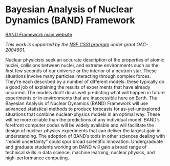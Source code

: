 # Bayesian Analysis of Nuclear Dynamics (BAND) Framework

[BAND Framework main website](https://bandframework.github.io/)

*This work is supported by the [NSF CSSI program](https://www.nsf.gov/funding/pgm_summ.jsp?pims_id=505505) under grant OAC-2004601.*

Nuclear physicists seek an accurate description of the properties of atomic nuclei, collisions between nuclei, and extreme environments such as the first few seconds of our universe or the interior of a neutron star. These situations involve many particles interacting through complex forces. They’re each described by a number of different models: these typically do a good job of explaining the results of experiments that have already occurred. The models don’t do as well predicting what will happen in future experiments or in environments that are inaccessible here on Earth. The Bayesian Analysis of Nuclear Dynamics (BAND) Framework will use advanced statistical methods to produce forecasts for as-yet-unexplored situations that combine nuclear-physics models in an optimal way. These will be more reliable than the predictions of any individual model. BAND’s forefront computer codes will be widely available and will facilitate the design of nuclear-physics experiments that can deliver the largest gain in understanding. The adoption of BAND’s tools in other sciences dealing with “model uncertainty” could spur broad scientific innovation. Undergraduate and graduate students working on BAND will gain a broad range of technical skills in data science, machine learning, nuclear physics, and high-performance computing.

